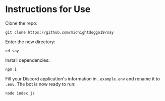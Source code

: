 # Instructions for Use

Clone the repo:
```
git clone https://github.com/midnightdoggo19/say
```
Enter the new directory:
```
cd say
```
Install dependencies:
```
npm i
```
Fill your Discord application's information in `.example.env` and rename it to `.env`. The bot is now ready to run:
```
node index.js
```
